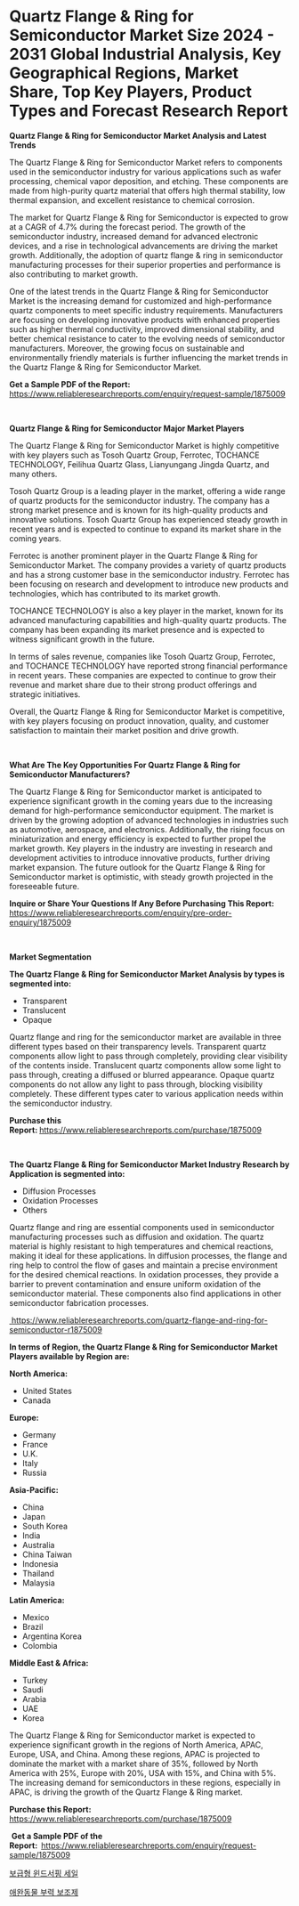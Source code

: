 <p><h1>Quartz Flange & Ring for Semiconductor Market Size 2024 - 2031 Global Industrial Analysis, Key Geographical Regions, Market Share, Top Key Players, Product Types and Forecast Research Report</h1></p><p><strong>Quartz Flange & Ring for Semiconductor Market Analysis and Latest Trends</strong></p>
<p><p>The Quartz Flange & Ring for Semiconductor Market refers to components used in the semiconductor industry for various applications such as wafer processing, chemical vapor deposition, and etching. These components are made from high-purity quartz material that offers high thermal stability, low thermal expansion, and excellent resistance to chemical corrosion.</p><p>The market for Quartz Flange & Ring for Semiconductor is expected to grow at a CAGR of 4.7% during the forecast period. The growth of the semiconductor industry, increased demand for advanced electronic devices, and a rise in technological advancements are driving the market growth. Additionally, the adoption of quartz flange & ring in semiconductor manufacturing processes for their superior properties and performance is also contributing to market growth.</p><p>One of the latest trends in the Quartz Flange & Ring for Semiconductor Market is the increasing demand for customized and high-performance quartz components to meet specific industry requirements. Manufacturers are focusing on developing innovative products with enhanced properties such as higher thermal conductivity, improved dimensional stability, and better chemical resistance to cater to the evolving needs of semiconductor manufacturers. Moreover, the growing focus on sustainable and environmentally friendly materials is further influencing the market trends in the Quartz Flange & Ring for Semiconductor Market.</p></p>
<p><strong>Get a Sample PDF of the Report:&nbsp;</strong> <a href="https://www.reliableresearchreports.com/enquiry/request-sample/1875009">https://www.reliableresearchreports.com/enquiry/request-sample/1875009</a></p>
<p>&nbsp;</p>
<p><strong>Quartz Flange & Ring for Semiconductor Major Market Players</strong></p>
<p><p>The Quartz Flange & Ring for Semiconductor Market is highly competitive with key players such as Tosoh Quartz Group, Ferrotec, TOCHANCE TECHNOLOGY, Feilihua Quartz Glass, Lianyungang Jingda Quartz, and many others. </p><p>Tosoh Quartz Group is a leading player in the market, offering a wide range of quartz products for the semiconductor industry. The company has a strong market presence and is known for its high-quality products and innovative solutions. Tosoh Quartz Group has experienced steady growth in recent years and is expected to continue to expand its market share in the coming years.</p><p>Ferrotec is another prominent player in the Quartz Flange & Ring for Semiconductor Market. The company provides a variety of quartz products and has a strong customer base in the semiconductor industry. Ferrotec has been focusing on research and development to introduce new products and technologies, which has contributed to its market growth.</p><p>TOCHANCE TECHNOLOGY is also a key player in the market, known for its advanced manufacturing capabilities and high-quality quartz products. The company has been expanding its market presence and is expected to witness significant growth in the future.</p><p>In terms of sales revenue, companies like Tosoh Quartz Group, Ferrotec, and TOCHANCE TECHNOLOGY have reported strong financial performance in recent years. These companies are expected to continue to grow their revenue and market share due to their strong product offerings and strategic initiatives.</p><p>Overall, the Quartz Flange & Ring for Semiconductor Market is competitive, with key players focusing on product innovation, quality, and customer satisfaction to maintain their market position and drive growth.</p></p>
<p>&nbsp;</p>
<p><strong>What Are The Key Opportunities For Quartz Flange & Ring for Semiconductor Manufacturers?</strong></p>
<p><p>The Quartz Flange & Ring for Semiconductor market is anticipated to experience significant growth in the coming years due to the increasing demand for high-performance semiconductor equipment. The market is driven by the growing adoption of advanced technologies in industries such as automotive, aerospace, and electronics. Additionally, the rising focus on miniaturization and energy efficiency is expected to further propel the market growth. Key players in the industry are investing in research and development activities to introduce innovative products, further driving market expansion. The future outlook for the Quartz Flange & Ring for Semiconductor market is optimistic, with steady growth projected in the foreseeable future.</p></p>
<p><strong>Inquire or Share Your Questions If Any Before Purchasing This Report:</strong> <a href="https://www.reliableresearchreports.com/enquiry/pre-order-enquiry/1875009">https://www.reliableresearchreports.com/enquiry/pre-order-enquiry/1875009</a></p>
<p>&nbsp;</p>
<p><strong>Market Segmentation</strong></p>
<p><strong>The Quartz Flange & Ring for Semiconductor Market Analysis by types is segmented into:</strong></p>
<p><ul><li>Transparent</li><li>Translucent</li><li>Opaque</li></ul></p>
<p><p>Quartz flange and ring for the semiconductor market are available in three different types based on their transparency levels. Transparent quartz components allow light to pass through completely, providing clear visibility of the contents inside. Translucent quartz components allow some light to pass through, creating a diffused or blurred appearance. Opaque quartz components do not allow any light to pass through, blocking visibility completely. These different types cater to various application needs within the semiconductor industry.</p></p>
<p><strong>Purchase this Report:&nbsp;</strong><a href="https://www.reliableresearchreports.com/purchase/1875009">https://www.reliableresearchreports.com/purchase/1875009</a></p>
<p>&nbsp;</p>
<p><strong>The Quartz Flange & Ring for Semiconductor Market Industry Research by Application is segmented into:</strong></p>
<p><ul><li>Diffusion Processes</li><li>Oxidation Processes</li><li>Others</li></ul></p>
<p><p>Quartz flange and ring are essential components used in semiconductor manufacturing processes such as diffusion and oxidation. The quartz material is highly resistant to high temperatures and chemical reactions, making it ideal for these applications. In diffusion processes, the flange and ring help to control the flow of gases and maintain a precise environment for the desired chemical reactions. In oxidation processes, they provide a barrier to prevent contamination and ensure uniform oxidation of the semiconductor material. These components also find applications in other semiconductor fabrication processes.</p></p>
<p><a href="https://www.reliableresearchreports.com/quartz-flange-and-ring-for-semiconductor-r1875009">&nbsp;https://www.reliableresearchreports.com/quartz-flange-and-ring-for-semiconductor-r1875009</a></p>
<p><strong>In terms of Region, the Quartz Flange & Ring for Semiconductor Market Players available by Region are:</strong></p>
<p>
    <p> <strong> North America: </strong>
        <ul>
            <li>United States</li>
            <li>Canada</li>
        </ul>
        </p> 
    <p> <strong> Europe: </strong>
        <ul>
            <li>Germany</li>
            <li>France</li>
            <li>U.K.</li>
            <li>Italy</li>
            <li>Russia</li>
        </ul>
        </p> 
    <p> <strong> Asia-Pacific: </strong>
        <ul>
            <li>China</li>
            <li>Japan</li>
            <li>South Korea</li>
            <li>India</li>
            <li>Australia</li>
            <li>China Taiwan</li>
            <li>Indonesia</li>
            <li>Thailand</li>
            <li>Malaysia</li>
        </ul>
        </p> 
    <p> <strong> Latin America: </strong>
        <ul>
            <li>Mexico</li>
            <li>Brazil</li>
            <li>Argentina Korea</li>
            <li>Colombia</li>
        </ul>
        </p> 
    <p> <strong> Middle East & Africa: </strong>
        <ul>
            <li>Turkey</li>
            <li>Saudi</li>
            <li>Arabia</li>
            <li>UAE</li>
            <li>Korea</li>
        </ul>
    </p>
    </p>
<p><p>The Quartz Flange & Ring for Semiconductor market is expected to experience significant growth in the regions of North America, APAC, Europe, USA, and China. Among these regions, APAC is projected to dominate the market with a market share of 35%, followed by North America with 25%, Europe with 20%, USA with 15%, and China with 5%. The increasing demand for semiconductors in these regions, especially in APAC, is driving the growth of the Quartz Flange & Ring market.</p></p>
<p><strong>Purchase this Report: </strong><a href="https://www.reliableresearchreports.com/purchase/1875009">https://www.reliableresearchreports.com/purchase/1875009</a></p>
<p>&nbsp;<strong>Get a Sample PDF of the Report:&nbsp;&nbsp;</strong><a href="https://www.reliableresearchreports.com/enquiry/request-sample/1875009">https://www.reliableresearchreports.com/enquiry/request-sample/1875009</a></p>
<p><strong></strong></p>
<p><p><a href="https://medium.com/@leneciacharles182024/%EC%9E%85%EB%AC%B8%EC%9E%90%EC%9A%A9-%EC%9C%88%EB%93%9C%EC%84%9C%ED%95%8F-%EC%84%B8%EC%9D%BC%EC%A6%88-%EC%8B%9C%EC%9E%A5-%EC%A0%90%EC%9C%A0%EC%9C%A8-%EB%B0%8F-%EC%8B%9C%EC%9E%A5-%EB%B6%84%EC%84%9D-%EC%84%B1%EC%9E%A5-%ED%8A%B8%EB%A0%8C%EB%93%9C-%EB%B0%8F-2024%EB%85%84-2031%EB%85%84-%EA%B8%B0%EA%B0%84%EC%97%90-%EB%8C%80%ED%95%9C-%EC%98%88%EC%B8%A1-fa255d436c5a">보급형 윈드서핑 세일</a></p><p><a href="https://medium.com/@danielwardb68/%EA%B8%80%EB%A1%9C%EB%B2%8C-%EB%B0%98%EB%A0%A4%EB%8F%99%EB%AC%BC%EC%9A%A9-%EB%B6%80%EB%A0%A5-%EB%B3%B4%EC%A1%B0%EC%9E%A5%EA%B5%AC-%EC%8B%9C%EC%9E%A5-%EA%B7%9C%EB%AA%A8%EB%8A%94-%EC%82%B0%EC%97%85-%EC%A0%84%EB%A7%9D%EC%97%90-%EB%94%B0%EB%A5%B4%EB%A9%B4-2024%EB%85%84%EB%B6%80%ED%84%B0-2031%EB%85%84%EA%B9%8C%EC%A7%80-%EC%97%B0%ED%8F%89%EA%B7%A0-%EC%84%B1%EC%9E%A5%EB%A5%A0%EC%9D%B8-%EB%A5%BC-%EA%B2%BD%ED%97%98%ED%95%A0-%EA%B2%83%EC%9C%BC%EB%A1%9C-%EC%98%88%EC%83%81%EB%90%A9%EB%8B%88%EB%8B%A4-61a7fa1f5db2">애완동물 부력 보조제</a></p></p>